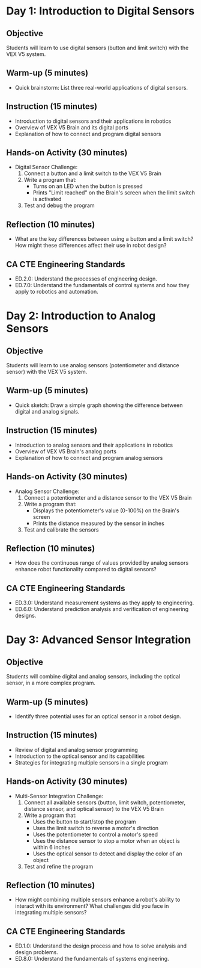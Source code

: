 
# Day 1: Introduction to Digital Sensors

## Objective
Students will learn to use digital sensors (button and limit switch) with the VEX V5 system.

## Warm-up (5 minutes)
- Quick brainstorm: List three real-world applications of digital sensors.

## Instruction (15 minutes)
- Introduction to digital sensors and their applications in robotics
- Overview of VEX V5 Brain and its digital ports
- Explanation of how to connect and program digital sensors

## Hands-on Activity (30 minutes)
- Digital Sensor Challenge:
  1. Connect a button and a limit switch to the VEX V5 Brain
  2. Write a program that:
     - Turns on an LED when the button is pressed
     - Prints "Limit reached" on the Brain's screen when the limit switch is activated
  3. Test and debug the program

## Reflection (10 minutes)
- What are the key differences between using a button and a limit switch? How might these differences affect their use in robot design?

## CA CTE Engineering Standards
- ED.2.0: Understand the processes of engineering design.
- ED.7.0: Understand the fundamentals of control systems and how they apply to robotics and automation.

# Day 2: Introduction to Analog Sensors

## Objective
Students will learn to use analog sensors (potentiometer and distance sensor) with the VEX V5 system.

## Warm-up (5 minutes)
- Quick sketch: Draw a simple graph showing the difference between digital and analog signals.

## Instruction (15 minutes)
- Introduction to analog sensors and their applications in robotics
- Overview of VEX V5 Brain's analog ports
- Explanation of how to connect and program analog sensors

## Hands-on Activity (30 minutes)
- Analog Sensor Challenge:
  1. Connect a potentiometer and a distance sensor to the VEX V5 Brain
  2. Write a program that:
     - Displays the potentiometer's value (0-100%) on the Brain's screen
     - Prints the distance measured by the sensor in inches
  3. Test and calibrate the sensors

## Reflection (10 minutes)
- How does the continuous range of values provided by analog sensors enhance robot functionality compared to digital sensors?

## CA CTE Engineering Standards
- ED.3.0: Understand measurement systems as they apply to engineering.
- ED.6.0: Understand prediction analysis and verification of engineering designs.

# Day 3: Advanced Sensor Integration

## Objective
Students will combine digital and analog sensors, including the optical sensor, in a more complex program.

## Warm-up (5 minutes)
- Identify three potential uses for an optical sensor in a robot design.

## Instruction (15 minutes)
- Review of digital and analog sensor programming
- Introduction to the optical sensor and its capabilities
- Strategies for integrating multiple sensors in a single program

## Hands-on Activity (30 minutes)
- Multi-Sensor Integration Challenge:
  1. Connect all available sensors (button, limit switch, potentiometer, distance sensor, and optical sensor) to the VEX V5 Brain
  2. Write a program that:
     - Uses the button to start/stop the program
     - Uses the limit switch to reverse a motor's direction
     - Uses the potentiometer to control a motor's speed
     - Uses the distance sensor to stop a motor when an object is within 6 inches
     - Uses the optical sensor to detect and display the color of an object
  3. Test and refine the program

## Reflection (10 minutes)
- How might combining multiple sensors enhance a robot's ability to interact with its environment? What challenges did you face in integrating multiple sensors?

## CA CTE Engineering Standards
- ED.1.0: Understand the design process and how to solve analysis and design problems.
- ED.8.0: Understand the fundamentals of systems engineering.
```




